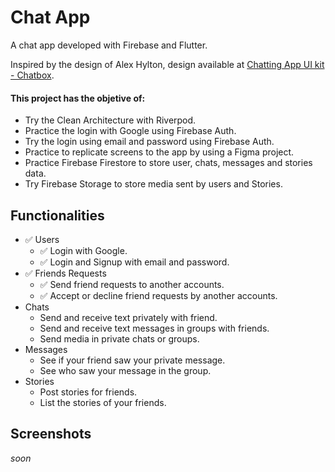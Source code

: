 # Chat App

A chat app developed with Firebase and Flutter.

Inspired by the design of Alex Hylton, design available at [Chatting App UI kit - Chatbox](https://www.figma.com/community/file/1152599900945065665).

#### This project has the objetive of:
- Try the Clean Architecture with Riverpod.
- Practice the login with Google using Firebase Auth.
- Try the login using email and password using Firebase Auth.
- Practice to replicate screens to the app by using a Figma project.
- Practice Firebase Firestore to store user, chats, messages and stories data.
- Try Firebase Storage to store media sent by users and Stories.

## Functionalities
- ✅ Users
    - ✅ Login with Google. 
    - ✅ Login and Signup with email and password. 
- ✅ Friends Requests
    - ✅ Send friend requests to another accounts.
    - ✅ Accept or decline friend requests by another accounts.
- Chats
    - Send and receive text privately with friend.
    - Send and receive text messages in groups with friends.
    - Send media in private chats or groups.
- Messages
    - See if your friend saw your private message.
    - See who saw your message in the group.
- Stories
    - Post stories for friends.
    - List the stories of your friends.

## Screenshots
*soon*
